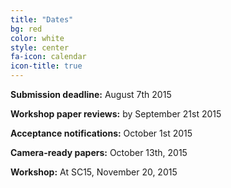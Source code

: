 ```yaml
---
title: "Dates"
bg: red
color: white
style: center
fa-icon: calendar
icon-title: true
---
```


**Submission deadline:** August 7th 2015

**Workshop paper reviews:** by September 21st 2015

**Acceptance notifications:** October 1st 2015

**Camera-ready papers:** October 13th, 2015

**Workshop:** At SC15, November 20, 2015
